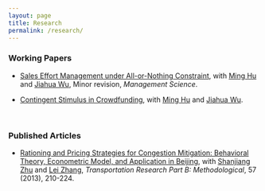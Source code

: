 ```yaml
---
layout: page
title: Research
permalink: /research/
---
```

### Working Papers

* [Sales Effort Management under All-or-Nothing Constraint](https://ssrn.com/abstract=3506499), with [Ming Hu](http://ming.hu/) and [Jiahua Wu](http://www.imperial.ac.uk/people/j.wu), Minor revision, *Management Science*.

* [Contingent Stimulus in Crowdfunding](http://ssrn.com/abstract=2925962), with [Ming Hu](http://ming.hu/) and [Jiahua Wu](http://www.imperial.ac.uk/people/j.wu).

<br/>

### Published Articles
* [Rationing and Pricing Strategies for Congestion Mitigation: Behavioral Theory, Econometric Model, and Application in Beijing](http://dx.doi.org/10.1016/j.trb.2013.07.013),  with [Shanjiang Zhu](https://civil.gmu.edu/profiles/szhu3) and [Lei Zhang](https://mti.umd.edu/lei-zhang), *Transportation Research Part B: Methodological*, 57 (2013), 210-224.
